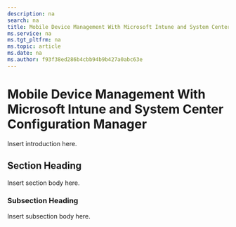 ```yaml
---
description: na
search: na
title: Mobile Device Management With Microsoft Intune and System Center Configuration Manager
ms.service: na
ms.tgt_pltfrm: na
ms.topic: article
ms.date: na
ms.author: f93f38ed286b4cbb94b9b427a0abc63e
---
```

# Mobile Device Management With Microsoft Intune and System Center Configuration Manager
Insert introduction here.

## Section Heading
Insert section body here.

### Subsection Heading
Insert subsection body here.

